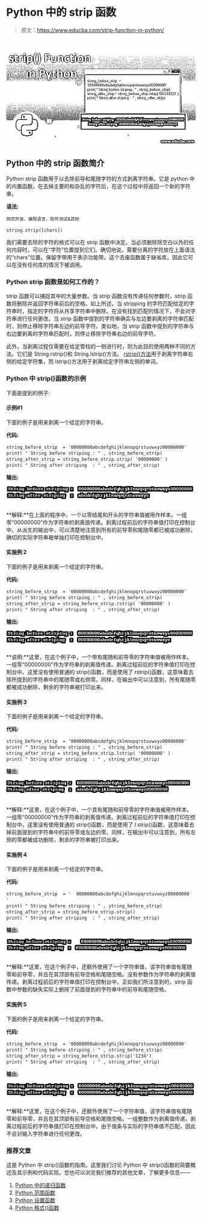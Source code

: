 # Python 中的 strip 函数

> 原文：<https://www.educba.com/strip-function-in-python/>

![strip function in python](img/aa03f870d145ecbad8485fcf5e746291.png)



## Python 中的 strip 函数简介

Python strip 函数用于以去除前导和尾随字符的方式剥离字符串。它是 python 中的内置函数。在去掉主要的和杂乱的字符后，在这个过程中将返回一个新的字符串。

**语法:**

<small>网页开发、编程语言、软件测试&其他</small>

```
string.strip([chars])
```

我们需要去除的字符的格式可以在 strip 函数中决定。当必须删除除空白以外的任何内容时，可以在“字符”位置提到它们。确切地说，需要分离的字符放在上面语法的“chars”位置。保留字带用于表示功能带。这个去废函数属于缺省库。因此它可以在没有任何库的情况下被调用。

### Python strip 函数是如何工作的？

strip 函数可以捕捉其中的大量参数。当 strip 函数没有传递任何参数时，strip 函数将删除并返回字符串前后的空格。如上所述，当 stripping 的字符匹配给定的字符串时，指定的字符将从共享字符串中删除。在没有找到匹配的情况下，不会对字符串进行任何更改。当 strip 函数中提到的字符串确实与左边要剥离的字符串匹配时，则停止移除字符串左边的前导字符。类似地，当 strip 函数中提到的字符串与右边要剥离的字符串匹配时，则停止移除字符串右边的前导字符。

此外，当剥离过程仅需要在给定管柱的一侧进行时，则为此目的使用两种不同的方法。它们是 String.rstrip()和 String.lstrip()方法。 [rstrip()方法](https://www.educba.com/python-rstrip/)用于剥离字符串右侧的给定字符集，而 lstrip()方法用于剥离给定字符串左侧的单词。

### Python 中 strip()函数的示例

下面是提到的例子:

#### 示例#1

下面的例子是用来剥离一个给定的字符串。

**代码:**

```
string_before_strip  = '00000000abcdefghijklmnopqrstuvwxyz00000000'
print( " String before striping : " , string_before_strip)
string_after_strip = string_before_strip.strip( '00000000' )
print( " String after striping  : " , string_after_strip)
```

**输出:**

![strip() Function in Python example1](img/25f1962feda9a6e8f00e317610c24fad.png)



**解释:**在上面的程序中，一个以零结尾和开头的字符串值被用作样本。一组零“00000000”作为字符串的剥离值传递。剥离过程前后的字符串值打印在控制台中。从派生的输出中，可以清楚地注意到所有的前导零和尾随零都已被成功删除，确切的实际字符串被单独打印在控制台中。

#### 实施例 2

下面的例子是用来剥离一个给定的字符串。

**代码:**

```
string_before_strip  = '00000000abcdefghijklmnopqrstuvwxyz00000000'
print( " String before striping : " , string_before_strip)
string_after_strip = string_before_strip.rstrip( '00000000' )
print( " String after striping  : " , string_after_strip)
```

**输出:**

![strip() Function in Python example2](img/2d1df07b1b55a341b2fc21b9f19a5510.png)



**说明:**这里，在这个例子中，一个带有尾随和前导零的字符串值被用作样本。一组零“00000000”作为字符串的剥离值传递。剥离过程前后的字符串值打印在控制台中。这里没有使用普通的 strip()函数，而是使用了 rstrip()函数，这意味着去除所提到的字符串中的尾随零或右侧零。同样，在输出中可以注意到，所有尾随零都被成功删除，剩余的字符串被打印出来。

#### 实施例 3

下面的例子是用来剥离一个给定的字符串。

**代码:**

```
string_before_strip  = '00000000abcdefghijklmnopqrstuvwxyz00000000'
print( " String before striping : " , string_before_strip)
string_after_strip = string_before_strip.lstrip( '00000000' )
print( " String after striping  : " , string_after_strip)
```

**输出:**

![strip() Function in Python example3](img/f5c97a6f6a12ab03189436d2ba4ec356.png)



**解释:**这里，在这个例子中，一个具有尾随和前导零的字符串值被用作样本。一组零“00000000”作为字符串的剥离值传递。剥离过程前后的字符串值打印在控制台中。这里没有使用普通的 strip()函数，而是使用了 l strip()函数，这意味着去掉前面提到的字符串中的前导零或左边的零。同样，在输出中可以注意到，所有左侧的零都被成功删除，剩余的字符串被打印出来。

#### 实施例 4

下面的例子是用来剥离一个给定的字符串。

**代码:**

```
string_before_strip  = '  00000000abcdefghijklmnopqrstuvwxyz00000000  '
print( " String before striping : " , string_before_strip)
string_after_strip = string_before_strip.strip()
print( " String after striping  : " , string_after_strip)
```

**输出:**

![Removes leading & trailing spaces example4](img/e219b0021c954d45ec081898ac541218.png)



**解释:**这里，在这个例子中，还额外使用了一个字符串值，该字符串值有尾随零和前导零，并且在其顶部有前导空格和尾随空格。没有参数作为字符串的剥离值传递。剥离过程前后的字符串值打印在控制台中。正如我们所注意到的，strip 函数中参数的缺失实际上删除了前面提到的字符串中的前导和尾随空格。

#### 实施例 5

下面的例子是用来剥离一个给定的字符串。

**代码:**

```
string_before_strip  = '00000000abcdefghijklmnopqrstuvwxyz00000000'
print( " String before striping : " , string_before_strip)
string_after_strip = string_before_strip.strip('1234')
print( " String after striping  : " , string_after_strip)
```

**输出:**

![String Value example5](img/7332874a59f41088a89034cbea3f363b.png)



**解释:**这里，在这个例子中，还额外使用了一个字符串值，该字符串值有尾随零和前导零，并且在其顶部有前导空格和尾随空格。一组整数作为剥离值传递。剥离过程前后的字符串值打印在控制台中。由于值条与实际的字符串值不匹配，因此不会对输入字符串进行任何更改。

### 推荐文章

这是 Python 中 strip()函数的指南。这里我们讨论 Python 中 strip()函数的简要概述及其示例和代码实现。您也可以浏览我们推荐的其他文章，了解更多信息——

1.  [Python 中的递归函数](https://www.educba.com/recursive-function-in-python/)
2.  [Python 范围函数](https://www.educba.com/python-range-function/)
3.  [Python 设置函数](https://www.educba.com/python-set-function/)
4.  [Python 格式()函数](https://www.educba.com/python-format-function/)





